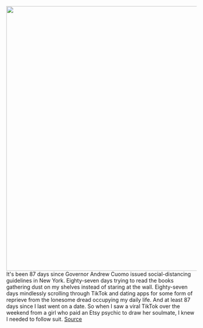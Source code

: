 <img src='https://cdn.vox-cdn.com/thumbor/TvnPF7CILqJ8NTP8abGER7tdsBA=/0x0:809x532/1200x800/filters:focal(365x226:493x354)/cdn.vox-cdn.com/uploads/chorus_image/image/66937133/Screen_Shot_2020_06_15_at_2.18.08_PM.0.png' width='700px' /><br/>
It's been 87 days since Governor Andrew Cuomo issued social-distancing guidelines in New York. Eighty-seven days trying to read the books gathering dust on my shelves instead of staring at the wall. Eighty-seven days mindlessly scrolling through TikTok and dating apps for some form of reprieve from the lonesome dread occupying my daily life. And at least 87 days since I last went on a date. So when I saw a viral TikTok over the weekend from a girl who paid an Etsy psychic to draw her soulmate, I knew I needed to follow suit.
<a href='https://www.theverge.com/21291864/tiktok-etsy-psychic-soulmate-drawing-trend-meme'> Source <a/>